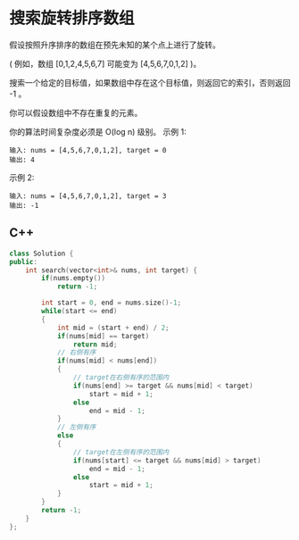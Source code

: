# 搜索旋转排序数组
假设按照升序排序的数组在预先未知的某个点上进行了旋转。

( 例如，数组 [0,1,2,4,5,6,7] 可能变为 [4,5,6,7,0,1,2] )。

搜索一个给定的目标值，如果数组中存在这个目标值，则返回它的索引，否则返回 -1 。

你可以假设数组中不存在重复的元素。

你的算法时间复杂度必须是 O(log n) 级别。
示例 1:
```
输入: nums = [4,5,6,7,0,1,2], target = 0
输出: 4
```
示例 2:
```
输入: nums = [4,5,6,7,0,1,2], target = 3
输出: -1
```

## C++
```cpp
class Solution {
public:
    int search(vector<int>& nums, int target) {
        if(nums.empty())
            return -1;

        int start = 0, end = nums.size()-1;
        while(start <= end)
        {
            int mid = (start + end) / 2;
            if(nums[mid] == target)
                return mid;
            // 右侧有序
            if(nums[mid] < nums[end])
            {
                // target在右侧有序的范围内
                if(nums[end] >= target && nums[mid] < target)
                    start = mid + 1;
                else
                    end = mid - 1;
            }
            // 左侧有序
            else
            {
                // target在左侧有序的范围内
                if(nums[start] <= target && nums[mid] > target)
                    end = mid - 1;
                else
                    start = mid + 1;
            }
        }
        return -1;
    }
};
```